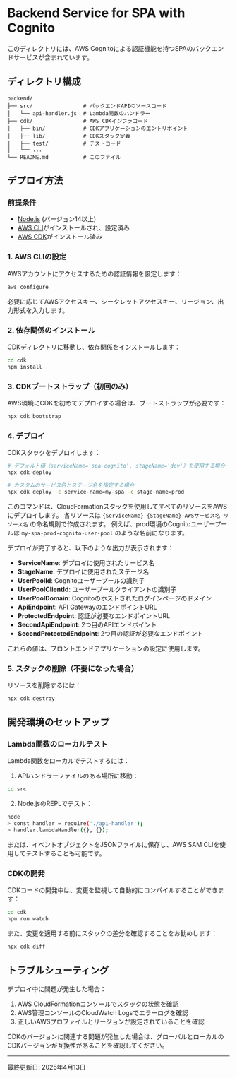 # Backend Service for SPA with Cognito

このディレクトリには、AWS Cognitoによる認証機能を持つSPAのバックエンドサービスが含まれています。

## ディレクトリ構成

```
backend/
├── src/                # バックエンドAPIのソースコード
│   └── api-handler.js  # Lambda関数のハンドラー
├── cdk/                # AWS CDKインフラコード
│   ├── bin/            # CDKアプリケーションのエントリポイント
│   ├── lib/            # CDKスタック定義
│   ├── test/           # テストコード
│   └── ...
└── README.md           # このファイル
```

## デプロイ方法

### 前提条件

- [Node.js](https://nodejs.org/) (バージョン14以上)
- [AWS CLI](https://aws.amazon.com/cli/)がインストールされ、設定済み
- [AWS CDK](https://aws.amazon.com/cdk/)がインストール済み

### 1. AWS CLIの設定

AWSアカウントにアクセスするための認証情報を設定します：

```bash
aws configure
```

必要に応じてAWSアクセスキー、シークレットアクセスキー、リージョン、出力形式を入力します。

### 2. 依存関係のインストール

CDKディレクトリに移動し、依存関係をインストールします：

```bash
cd cdk
npm install
```

### 3. CDKブートストラップ（初回のみ）

AWS環境にCDKを初めてデプロイする場合は、ブートストラップが必要です：

```bash
npx cdk bootstrap
```

### 4. デプロイ

CDKスタックをデプロイします：

```bash
# デフォルト値（serviceName='spa-cognito', stageName='dev'）を使用する場合
npx cdk deploy

# カスタムのサービス名とステージ名を指定する場合
npx cdk deploy -c service-name=my-spa -c stage-name=prod
```

このコマンドは、CloudFormationスタックを使用してすべてのリソースをAWSにデプロイします。
各リソースは `{ServiceName}-{StageName}-AWSサービス名-リソース名` の命名規則で作成されます。
例えば、prod環境のCognitoユーザープールは `my-spa-prod-cognito-user-pool` のような名前になります。

デプロイが完了すると、以下のような出力が表示されます：

- **ServiceName**: デプロイに使用されたサービス名
- **StageName**: デプロイに使用されたステージ名
- **UserPoolId**: Cognitoユーザープールの識別子
- **UserPoolClientId**: ユーザープールクライアントの識別子
- **UserPoolDomain**: Cognitoのホストされたログインページのドメイン
- **ApiEndpoint**: API GatewayのエンドポイントURL
- **ProtectedEndpoint**: 認証が必要なエンドポイントURL
- **SecondApiEndpoint**: 2つ目のAPIエンドポイント
- **SecondProtectedEndpoint**: 2つ目の認証が必要なエンドポイント

これらの値は、フロントエンドアプリケーションの設定に使用します。

### 5. スタックの削除（不要になった場合）

リソースを削除するには：

```bash
npx cdk destroy
```

## 開発環境のセットアップ

### Lambda関数のローカルテスト

Lambda関数をローカルでテストするには：

1. APIハンドラーファイルのある場所に移動：

```bash
cd src
```

2. Node.jsのREPLでテスト：

```bash
node
> const handler = require('./api-handler');
> handler.lambdaHandler({}, {});
```

または、イベントオブジェクトをJSONファイルに保存し、AWS SAM CLIを使用してテストすることも可能です。

### CDKの開発

CDKコードの開発中は、変更を監視して自動的にコンパイルすることができます：

```bash
cd cdk
npm run watch
```

また、変更を適用する前にスタックの差分を確認することをお勧めします：

```bash
npx cdk diff
```

## トラブルシューティング

デプロイ中に問題が発生した場合：

1. AWS CloudFormationコンソールでスタックの状態を確認
2. AWS管理コンソールのCloudWatch Logsでエラーログを確認
3. 正しいAWSプロファイルとリージョンが設定されていることを確認

CDKのバージョンに関連する問題が発生した場合は、グローバルとローカルのCDKバージョンが互換性があることを確認してください。

---

最終更新日: 2025年4月13日